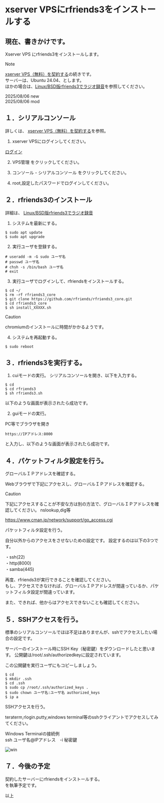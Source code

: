 # xserver VPSにrfriends3をインストールする

## 現在、書きかけです。  
  
Xserver VPS にrfriends3をインストールします。  

  
> [!note]
> [xserver VPS（無料）を契約する](15.md)の続きです。  
> サーバーは、Ubuntu 24.04、とします。  
> ほかの場合は、[Linux/BSD版rfriends3でラジオ録音](https://rfriends.github.io/rfriends/distro/rfriends3_core.html)を参照してください。  
  
  
2025/08/06 new  
2025/08/06 mod  
  
  
## １．シリアルコンソール
    
詳しくは、 [xserver VPS（無料）を契約する](15.md)を参照。  
  
1) xserver VPSにログインしてください。  
  
[ログイン](https://secure.xserver.ne.jp/xapanel/login/xvps/)  
   
2) VPS管理  をクリックしてください。  
  
3) コンソール - シリアルコンソール  をクリックしてください。  
  
4) root,設定したパスワードでログインしてください。  
  
  


  
  
## ２．rfriends3のインストール
  
詳細は、
[Linux/BSD版rfriends3でラジオ録音](https://rfriends.github.io/rfriends/distro/rfriends3_core.html)  

1) システムを最新にする。  
```  
$ sudo apt update
$ sudo apt upgrade    
```
  
2) 実行ユーザを登録する。  
```  
# useradd -m -G sudo ユーザ名
# passwd ユーザ名
# chsh -s /bin/bash ユーザ名
# exit  
```

3) 実行ユーザでログインして、rfriendsをインストールする。  
```
$ cd ~/
$ rm -rf rfriends3_core   
$ git clone https://github.com/rfriends/rfriends3_core.git  
$ cd rfriends3_core  
$ sh install_XXXXX.sh
```
  
> [!caution]
> chromiumのインストールに時間がかかるようです。
  
4) システムを再起動する。  
     
```
$ sudo reboot
```


  
## ３．rfriends3を実行する。  
  
1) cuiモードの実行。
シリアルコンソールを開き、以下を入力する。  
  
```  
$ cd  
$ cd rfriends3  
$ sh rfriends3.sh    
```

以下のような画面が表示されたら成功です。
  

  
2) guiモードの実行。
  
PC等でブラウザを開き
　　
```  
https://IPアドレス:8000    
```
と入力し、以下のような画面が表示されたら成功です。

## ４．パケットフィルタ設定を行う。  
  
グローバルＩＰアドレスを確認する。  

Webブラウザで下記にアクセスし、グローバルＩＰアドレスを確認する。 
  
> [!caution]
>  下記にアクセスすることが不安な方は別の方法で、グローバルＩＰアドレスを確認してください。
> nslookup,dig等  
  
  
https://www.cman.jp/network/support/go_access.cgi
  
パケットフィルタ設定を行う。  

自分以外からのアクセスをさせないための設定です。
設定するのは以下の3つです。  

・ssh(22)  
・http(8000)  
・samba(445)  
  
再度、rfriends3が実行できることを確認してください。  
もし、アクセスできなければ、グローバルＩＰアドレスが間違っているか、パケットフィルタ設定が間違っています。 


また、できれば、他からはアクセスできないことも確認してください。  

## ５．SSHアクセスを行う。  
  
標準のシリアルコンソールでほほ不足はありませんが、sshでアクセスしたい場合の設定です。  

サーバーのインストール時にSSH Key（秘密鍵）をダウンロードしたと思います。
公開鍵は/root/.ssh/authorizedkeyに設定されています。  

この公開鍵を実行ユーザにもコピーしましょう。  
```  
$ cd
$ mkdir .ssh
$ cd .ssh  
$ sudo cp /root/.ssh/authorized_keys .
$ sudo chown ユーザ名:ユーザ名 authorized_keys
$ ip a
```

SSHアクセスを行う。  

teraterm,rlogin.putty,windows terminal等のsshクライアントでアクセスしてみてください。  

Windows Terminalの接続例  
ssh ユーザ名@IPアドレス　-i 秘密鍵  
  
![win](https://github.com/user-attachments/assets/5fbaaa9b-f330-42cd-ba8d-cff6a745e53d)  
  

    
## ７．今後の予定  
  
契約したサーバーにrfriendsをインストールする。  
を執筆予定です。  
  
  
以上  
